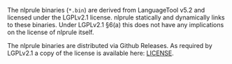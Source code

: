The nlprule binaries (`*.bin`) are derived from LanguageTool v5.2 and licensed under the LGPLv2.1 license. nlprule statically and dynamically links to these binaries. Under LGPLv2.1 §6(a) this does not have any implications on the license of nlprule itself.

The nlprule binaries are distributed via Github Releases. As required by LGPLv2.1 a copy of the license is available here: [LICENSE](LICENSE).
